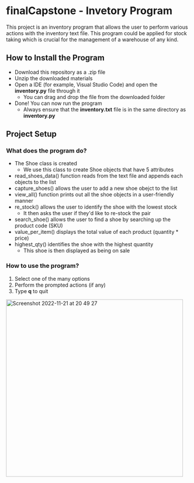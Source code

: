 # finalCapstone - Invetory Program
This project is an inventory program that allows the user to perform various actions with the inventory text file. This program could be applied for stock taking which is crucial for the management of a warehouse of any kind.

## How to Install the Program
* Download this repository as a .zip file
* Unzip the downloaded materials
* Open a IDE (for example, Visual Studio Code) and open the **inventory.py** file through it
  * You can drag and drop the file from the downloaded folder
* Done! You can now run the program
  * Always ensure that the **inventory.txt** file is in the same directory as **inventory.py**

## Project Setup
### What does the program do?
* The Shoe class is created
  * We use this class to create Shoe objects that have 5 attributes
* read_shoes_data() function reads from the text file and appends each objects to the list 
* capture_shoes() allows the user to add a new shoe obejct to the list
* view_all() function prints out all the shoe objects in a user-friendly manner
* re_stock() allows the user to identify the shoe with the lowest stock
  * It then asks the user if they'd like to re-stock the pair
* search_shoe() allows the user to find a shoe by searching up the product code (SKU)
* value_per_item() displays the total value of each product (quantity * price)
* highest_qty() identifies the shoe with the highest quantity
  * This shoe is then displayed as being on sale

### How to use the program?
1. Select one of the many options
2. Perform the prompted actions (if any)
3. Type **q** to quit

<img width="484" alt="Screenshot 2022-11-21 at 20 49 27" src="https://user-images.githubusercontent.com/107858619/203156650-5938a26a-aba3-4617-ad37-b0552b7f0964.png">

